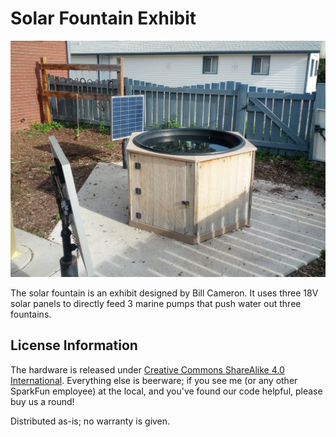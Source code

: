 Solar Fountain Exhibit
=========================

![Solar Fountain](https://raw.githubusercontent.com/nseidle/Solar_Fountain/master/Solar%20Fountain%20at%20WOW.jpg)

The solar fountain is an exhibit designed by Bill Cameron. It uses three 18V solar panels to directly feed 3 marine pumps that push water out three fountains.
 
License Information
-------------------
The hardware is released under [Creative Commons ShareAlike 4.0 International](https://creativecommons.org/licenses/by-sa/4.0/).
Everything else is beerware; if you see me (or any other SparkFun employee) at the local, and you've found our code helpful, please buy us a round!

Distributed as-is; no warranty is given.